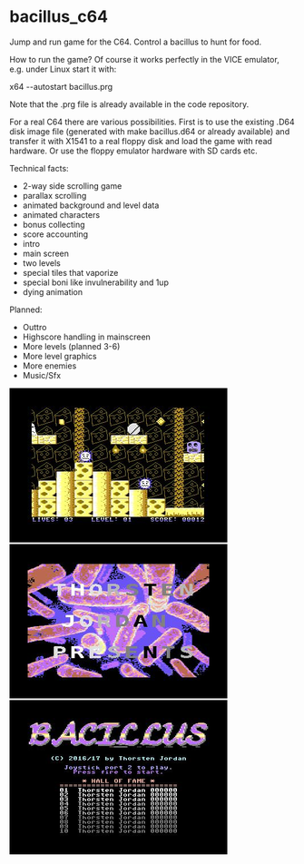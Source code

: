 # bacillus_c64
Jump and run game for the C64.
Control a bacillus to hunt for food.

How to run the game?
Of course it works perfectly in the VICE emulator, e.g. under Linux start it
with:

x64 --autostart bacillus.prg

Note that the .prg file is already available in the code repository.

For a real C64 there are various possibilities. First is to use the existing
.D64 disk image file (generated with  make bacillus.d64  or already
available) and transfer it with X1541 to a real floppy disk and load
the game with read hardware. Or use the floppy emulator hardware with SD
cards etc.

Technical facts:
* 2-way side scrolling game
* parallax scrolling
* animated background and level data
* animated characters
* bonus collecting
* score accounting
* intro
* main screen
* two levels
* special tiles that vaporize
* special boni like invulnerability and 1up
* dying animation

Planned:
* Outtro
* Highscore handling in mainscreen
* More levels (planned 3-6)
* More level graphics
* More enemies
* Music/Sfx

![ScreenShot](screenshots/level1.jpg)
![ScreenShot](screenshots/intro.jpg)
![ScreenShot](screenshots/mainmenu.jpg)
